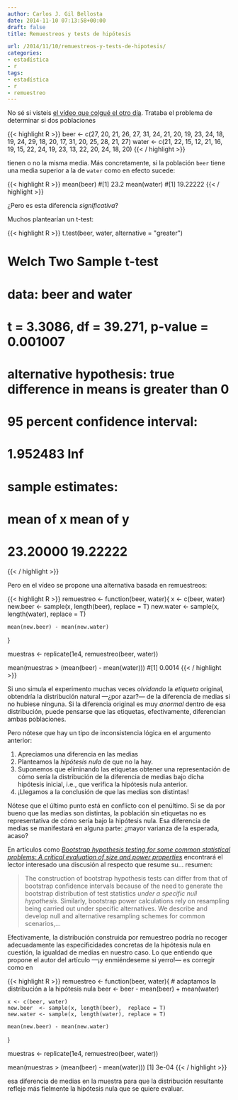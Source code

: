 ```yaml
---
author: Carlos J. Gil Bellosta
date: 2014-11-10 07:13:58+00:00
draft: false
title: Remuestreos y tests de hipótesis

url: /2014/11/10/remuestreos-y-tests-de-hipotesis/
categories:
- estadística
- r
tags:
- estadística
- r
- remuestreo
---
```


No sé si visteis [el vídeo que colgué el otro día](http://www.datanalytics.com/2014/11/06/estadistica-clasica-vs-remuestreo/). Trataba el problema de determinar si dos poblaciones


{{< highlight R >}}
beer  <- c(27, 20, 21, 26, 27, 31, 24,
        21, 20, 19, 23, 24,
        18, 19, 24, 29, 18, 20, 17,
        31, 20, 25, 28, 21, 27)
water <- c(21, 22, 15, 12, 21, 16, 19,
        15, 22, 24, 19, 23, 13,
        22, 20, 24, 18, 20)
{{< / highlight >}}

tienen o no la misma media. Más concretamente, si la población `beer` tiene una media superior a la de `water` como en efecto sucede:

{{< highlight R >}}
mean(beer)
#[1] 23.2
mean(water)
#[1] 19.22222
{{< / highlight >}}

¿Pero es esta diferencia _significativa_?

Muchos plantearían un t-test:

{{< highlight R >}}
t.test(beer, water, alternative = "greater")
# Welch Two Sample t-test
#
# data:  beer and water
# t = 3.3086, df = 39.271, p-value = 0.001007
# alternative hypothesis: true difference in means is greater than 0
# 95 percent confidence interval:
#   1.952483      Inf
# sample estimates:
#   mean of x mean of y
# 23.20000  19.22222
{{< / highlight >}}

Pero en el vídeo se propone una alternativa basada en remuestreos:

{{< highlight R >}}
remuestreo <- function(beer, water){
    x <- c(beer, water)
    new.beer  <- sample(x, length(beer),  replace = T)
    new.water <- sample(x, length(water), replace = T)

    mean(new.beer) - mean(new.water)
}

muestras <- replicate(1e4, remuestreo(beer, water))

mean(muestras > (mean(beer) - mean(water)))
#[1] 0.0014
{{< / highlight >}}

Si uno simula el experimento muchas veces _olvidando_ la _etiqueta_ original, obtendría la distribución natural —¿por azar?— de la diferencia de medias si no hubiese ninguna. Si la diferencia original es muy _anormal_ dentro de esa distribución, puede pensarse que las etiquetas, efectivamente, diferencian ambas poblaciones.

Pero nótese que hay un tipo de inconsistencia lógica en el argumento anterior:

1. Apreciamos una diferencia en las medias
2. Planteamos la _hipótesis nula_ de que no la hay.
3. Suponemos que eliminando las etiquetas obtener una representación de cómo sería la distribución de la diferencia de medias bajo dicha hipótesis inicial, i.e., que verifica la hipótesis nula anterior.
4. ¡Llegamos a la conclusión de que las medias son distintas!

Nótese que el último punto está en conflicto con el penúltimo. Si se da por bueno que las medias son distintas, la población sin etiquetas no es representativa de cómo sería bajo la hipótesis nula. Esa diferencia de medias se manifestará en alguna parte: ¿mayor varianza de la esperada, acaso?

En artículos como [_Bootstrap hypothesis testing for some common statistical problems: A critical evaluation of size and power properties_](http://www.sciencedirect.com/science/article/pii/S0167947307000230) encontrará el lector interesado una discusión al respecto que resume su... resumen:

>The construction of bootstrap hypothesis tests can differ from that of bootstrap confidence intervals because of the need to generate the bootstrap distribution of test statistics _under a specific null hypothesis_. Similarly, bootstrap power calculations rely on resampling being carried out under specific alternatives. We describe and develop null and alternative resampling schemes for common scenarios,...

Efectivamente, la distribución construida por remuestreo podría no recoger adecuadamente las especificidades concretas de la hipótesis nula en cuestión, la igualdad de medias en nuestro caso. Lo que entiendo que propone el autor del artículo —¡y enmiéndeseme si yerro!— es corregir como en


{{< highlight R >}}
remuestreo <- function(beer, water){
    # adaptamos la distribución a la hipótesis nula
    beer <- beer - mean(beer) + mean(water)

    x <- c(beer, water)
    new.beer  <- sample(x, length(beer),  replace = T)
    new.water <- sample(x, length(water), replace = T)

    mean(new.beer) - mean(new.water)
}

muestras <- replicate(1e4, remuestreo(beer, water))

mean(muestras > (mean(beer) - mean(water)))
[1] 3e-04
{{< / highlight >}}

esa diferencia de medias en la muestra para que la distribución resultante refleje más fielmente la hipótesis nula que se quiere evaluar.
